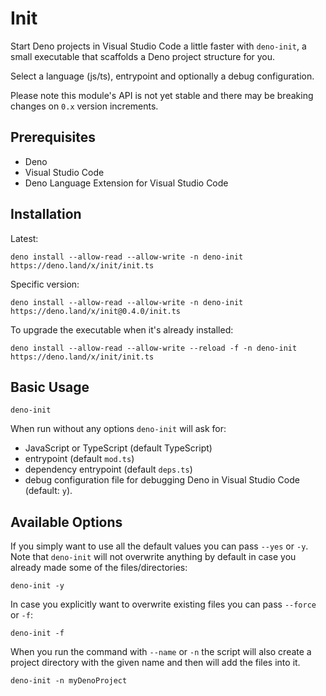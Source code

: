 # Init

Start Deno projects in Visual Studio Code a little faster with `deno-init`, a small executable that scaffolds a Deno project structure for you.

Select a language (js/ts), entrypoint and optionally a debug configuration.

Please note this module's API is not yet stable and there may be breaking changes on `0.x` version increments.

## Prerequisites
- Deno
- Visual Studio Code
- Deno Language Extension for Visual Studio Code

## Installation
Latest:
```
deno install --allow-read --allow-write -n deno-init https://deno.land/x/init/init.ts
```
Specific version:
```
deno install --allow-read --allow-write -n deno-init https://deno.land/x/init@0.4.0/init.ts
```

To upgrade the executable when it's already installed:
```
deno install --allow-read --allow-write --reload -f -n deno-init https://deno.land/x/init/init.ts
```

## Basic Usage
```
deno-init
```
When run without any options `deno-init` will ask for:
* JavaScript or TypeScript (default TypeScript)
* entrypoint (default `mod.ts`)
* dependency entrypoint (default `deps.ts`) 
* debug configuration file for debugging Deno in Visual Studio Code (default: `y`).

## Available Options
If you simply want to use all the default values you can pass `--yes` or `-y`. Note that `deno-init` will not overwrite anything by default in case you already made some of the files/directories:
```
deno-init -y
```

In case you explicitly want to overwrite existing files you can pass `--force` or `-f`:
```
deno-init -f
```

When you run the command with `--name` or `-n` the script will also create a project directory with the given name and then will add the files into it.
```
deno-init -n myDenoProject
```